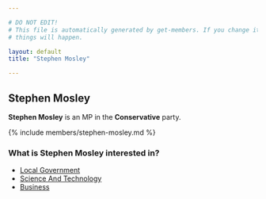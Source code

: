 ```yaml
---

# DO NOT EDIT!
# This file is automatically generated by get-members. If you change it, bad
# things will happen.

layout: default
title: "Stephen Mosley"

---
```


## Stephen Mosley

**Stephen Mosley** is an MP in the **Conservative** party.

{% include members/stephen-mosley.md %}

### What is Stephen Mosley interested in?


* [Local Government](/interests/local-government.html)
* [Science And Technology](/interests/science-and-technology.html)
* [Business](/interests/business.html)
